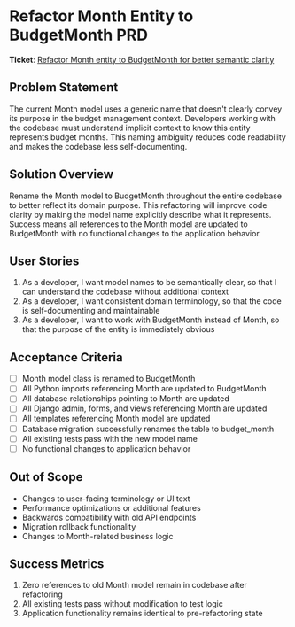 # Refactor Month Entity to BudgetMonth PRD

**Ticket**: [Refactor Month entity to BudgetMonth for better semantic clarity](https://github.com/MarcinOrlowski/pyggy-expense-tracker/issues/151)

## Problem Statement
The current Month model uses a generic name that doesn't clearly convey its purpose in the budget management context. Developers working with the codebase must understand implicit context to know this entity represents budget months. This naming ambiguity reduces code readability and makes the codebase less self-documenting.

## Solution Overview
Rename the Month model to BudgetMonth throughout the entire codebase to better reflect its domain purpose. This refactoring will improve code clarity by making the model name explicitly describe what it represents. Success means all references to the Month model are updated to BudgetMonth with no functional changes to the application behavior.

## User Stories
1. As a developer, I want model names to be semantically clear, so that I can understand the codebase without additional context
2. As a developer, I want consistent domain terminology, so that the code is self-documenting and maintainable
3. As a developer, I want to work with BudgetMonth instead of Month, so that the purpose of the entity is immediately obvious

## Acceptance Criteria
- [ ] Month model class is renamed to BudgetMonth
- [ ] All Python imports referencing Month are updated to BudgetMonth
- [ ] All database relationships pointing to Month are updated
- [ ] All Django admin, forms, and views referencing Month are updated
- [ ] All templates referencing Month model are updated
- [ ] Database migration successfully renames the table to budget_month
- [ ] All existing tests pass with the new model name
- [ ] No functional changes to application behavior

## Out of Scope
- Changes to user-facing terminology or UI text
- Performance optimizations or additional features
- Backwards compatibility with old API endpoints
- Migration rollback functionality
- Changes to Month-related business logic

## Success Metrics
1. Zero references to old Month model remain in codebase after refactoring
2. All existing tests pass without modification to test logic
3. Application functionality remains identical to pre-refactoring state